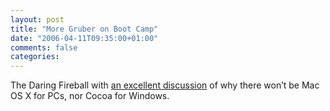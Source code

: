 ```yaml
---
layout: post
title: "More Gruber on Boot Camp"
date: "2006-04-11T09:35:00+01:00"
comments: false
categories: 
---
```


<p>The Daring Fireball with <a href="http://daringfireball.net/2006/04/asinine_and_or_risky_ideas">an excellent discussion</a> of why there won&#8217;t be Mac OS X for PCs, nor Cocoa for Windows.</p>


